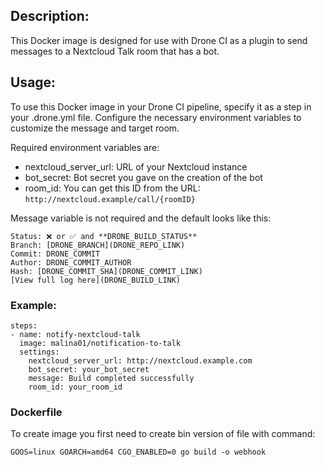 ## Description:

This Docker image is designed for use with Drone CI as a plugin to send messages to a Nextcloud Talk room that has a bot.

## Usage:

To use this Docker image in your Drone CI pipeline, specify it as a step in your .drone.yml file. Configure the necessary environment variables to customize the message and target room.

Required environment variables are:

- nextcloud_server_url: URL of your Nextcloud instance
- bot_secret: Bot secret you gave on the creation of the bot
- room_id: You can get this ID from the URL: `http://nextcloud.example/call/{roomID}`

Message variable is not required and the default looks like this:

```
Status: ❌ or ✅ and **DRONE_BUILD_STATUS**
Branch: [DRONE_BRANCH](DRONE_REPO_LINK)
Commit: DRONE_COMMIT
Author: DRONE_COMMIT_AUTHOR
Hash: [DRONE_COMMIT_SHA](DRONE_COMMIT_LINK)
[View full log here](DRONE_BUILD_LINK)
```

### Example:

```
steps:
- name: notify-nextcloud-talk
  image: malina01/notification-to-talk
  settings:
    nextcloud_server_url: http://nextcloud.example.com
    bot_secret: your_bot_secret
    message: Build completed successfully
    room_id: your_room_id

```

### Dockerfile

To create image you first need to create bin version of file with command:

```
GOOS=linux GOARCH=amd64 CGO_ENABLED=0 go build -o webhook
```
